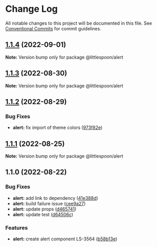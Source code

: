 # Change Log

All notable changes to this project will be documented in this file.
See [Conventional Commits](https://conventionalcommits.org) for commit guidelines.

## [1.1.4](https://github.com/little-spoon-dev/design-system/compare/@littlespoon/alert@1.1.3...@littlespoon/alert@1.1.4) (2022-09-01)

**Note:** Version bump only for package @littlespoon/alert

## [1.1.3](https://github.com/little-spoon-dev/design-system/compare/@littlespoon/alert@1.1.2...@littlespoon/alert@1.1.3) (2022-08-30)

**Note:** Version bump only for package @littlespoon/alert

## [1.1.2](https://github.com/little-spoon-dev/design-system/compare/@littlespoon/alert@1.1.1...@littlespoon/alert@1.1.2) (2022-08-29)

### Bug Fixes

- **alert:** fix import of theme colors ([973f82e](https://github.com/little-spoon-dev/design-system/commit/973f82e1d76e533ba23812076f802c07c0c4a779))

## [1.1.1](https://github.com/little-spoon-dev/design-system/compare/@littlespoon/alert@1.1.0...@littlespoon/alert@1.1.1) (2022-08-25)

**Note:** Version bump only for package @littlespoon/alert

## 1.1.0 (2022-08-22)

### Bug Fixes

- **alert:** add link to dependency ([41e388d](https://github.com/little-spoon-dev/design-system/commit/41e388d27f28f9b4bec7d2403000f68f4157825c))
- **alert:** build failure issue ([cee9a27](https://github.com/little-spoon-dev/design-system/commit/cee9a27a966ebee29a32fd86519ca6ff23159a29))
- **alert:** update props ([d465741](https://github.com/little-spoon-dev/design-system/commit/d465741ddf92bc3b70894bf0ccfc31cfa5547d20))
- **alert:** update test ([d64506c](https://github.com/little-spoon-dev/design-system/commit/d64506cef657838fcc08979c25c03a5fc818f793))

### Features

- **alert:** create alert component LS-3564 ([b58b13e](https://github.com/little-spoon-dev/design-system/commit/b58b13ec6d3948fcd2000f838e85e480a4993b4c))
